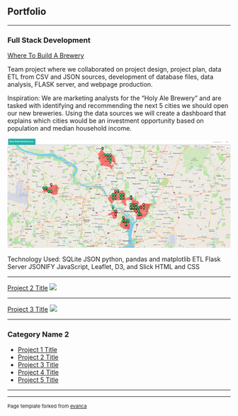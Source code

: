 ## Portfolio

---

### Full Stack Development 

[Where To Build A Brewery](/https://github.com/jennneth/brewery_location_recommendation/readme.md)

Team project where we collaborated on project design, project plan, data ETL from CSV and JSON sources, development of database files, data analysis, FLASK server, and webpage production.

Inspiration:
We are marketing analysts for the “Holy Ale Brewery” and are tasked with identifying and recommending the next 5 cities we should open our new breweries. Using the data sources we will create a dashboard that explains which cities would be an investment opportunity based on population and median household income.

<img src="images/BB_map_thumb.png?raw=true"/>

Technology Used:
SQLite
JSON
python, pandas and matplotlib
ETL
Flask Server
JSONIFY
JavaScript, Leaflet, D3, and Slick
HTML and CSS

---
[Project 2 Title](/pdf/sample_presentation.pdf)
<img src="images/dummy_thumbnail.jpg?raw=true"/>

---
[Project 3 Title](http://example.com/)
<img src="images/dummy_thumbnail.jpg?raw=true"/>

---

### Category Name 2

- [Project 1 Title](http://example.com/)
- [Project 2 Title](http://example.com/)
- [Project 3 Title](http://example.com/)
- [Project 4 Title](http://example.com/)
- [Project 5 Title](http://example.com/)

---




---
<p style="font-size:11px">Page template forked from <a href="https://github.com/evanca/quick-portfolio">evanca</a></p>
<!-- Remove above link if you don't want to attibute -->
